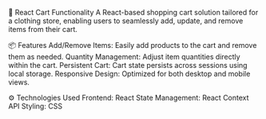 🛒 React Cart Functionality
A React-based shopping cart solution tailored for a clothing store, enabling users to seamlessly add, update, and remove items from their cart.

📦 Features
Add/Remove Items: Easily add products to the cart and remove them as needed.
Quantity Management: Adjust item quantities directly within the cart.
Persistent Cart: Cart state persists across sessions using local storage.
Responsive Design: Optimized for both desktop and mobile views.


⚙️ Technologies Used
Frontend: React
State Management: React Context API
Styling: CSS
